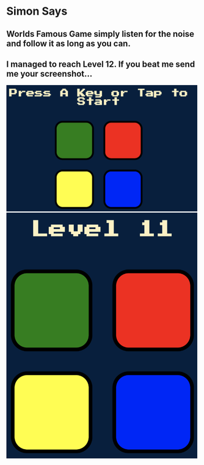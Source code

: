 # Simon Says

## Worlds Famous Game simply listen for the noise and follow it as long as you can.
## I managed to reach Level 12. If you beat me send me your screenshot...


<img src="shot/0.png" width="500">
<img src="shot/1.png" width="500">